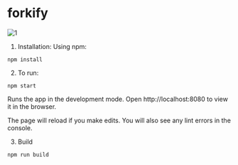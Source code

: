 # forkify
<img src="https://i.ibb.co/4tNHSWz/1.png" alt="1" border="0">
<br/>

1. Installation:
Using npm:
```
npm install
```
2. To run:
```
npm start
```
Runs the app in the development mode.
Open http://localhost:8080 to view it in the browser.

The page will reload if you make edits.
You will also see any lint errors in the console.

3. Build
```
npm run build
```
